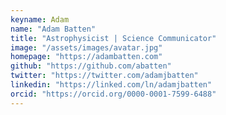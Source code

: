 ```yaml
---
keyname: Adam
name: "Adam Batten"
title: "Astrophysicist | Science Communicator"
image: "/assets/images/avatar.jpg"
homepage: "https://adambatten.com"
github: "https://github.com/abatten"
twitter: "https://twitter.com/adamjbatten"
linkedin: "https://linked.com/ln/adamjbatten"
orcid: "https://orcid.org/0000-0001-7599-6488"
---
```

